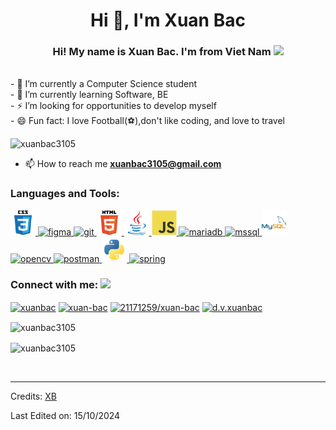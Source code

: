 <h1 align="center">Hi 👋, I'm Xuan Bac</h1>
<h3 align="center">Hi! My name is Xuan Bac. I'm from Viet Nam <img width ='32px' src="imgs/vietnam.webp"></h3>
<br>
- 🔭 I’m currently a Computer Science student
<br>
- 🌱 I’m currently learning Software, BE
<br>
- ⚡ I’m looking for opportunities to develop myself
  <br>
- 😄 Fun fact: I love Football(⚽),don't like coding, and love to travel

<br>

<p align="left"> <img src="https://komarev.com/ghpvc/?username=xuanbac3105&label=Profile%20views&color=0e75b6&style=flat" alt="xuanbac3105" /> </p>

- 📫 How to reach me **xuanbac3105@gmail.com**

<h3 align="left">Languages and Tools:</h3>
<p align="left"> <a href="https://www.w3schools.com/css/" target="_blank" rel="noreferrer"> <img src="https://raw.githubusercontent.com/devicons/devicon/master/icons/css3/css3-original-wordmark.svg" alt="css3" width="40" height="40"/> </a> <a href="https://www.figma.com/" target="_blank" rel="noreferrer"> <img src="https://www.vectorlogo.zone/logos/figma/figma-icon.svg" alt="figma" width="40" height="40"/> </a> <a href="https://git-scm.com/" target="_blank" rel="noreferrer"> <img src="https://www.vectorlogo.zone/logos/git-scm/git-scm-icon.svg" alt="git" width="40" height="40"/> </a> <a href="https://www.w3.org/html/" target="_blank" rel="noreferrer"> <img src="https://raw.githubusercontent.com/devicons/devicon/master/icons/html5/html5-original-wordmark.svg" alt="html5" width="40" height="40"/> </a> <a href="https://www.java.com" target="_blank" rel="noreferrer"> <img src="https://raw.githubusercontent.com/devicons/devicon/master/icons/java/java-original.svg" alt="java" width="40" height="40"/> </a> <a href="https://developer.mozilla.org/en-US/docs/Web/JavaScript" target="_blank" rel="noreferrer"> <img src="https://raw.githubusercontent.com/devicons/devicon/master/icons/javascript/javascript-original.svg" alt="javascript" width="40" height="40"/> </a> <a href="https://mariadb.org/" target="_blank" rel="noreferrer"> <img src="https://www.vectorlogo.zone/logos/mariadb/mariadb-icon.svg" alt="mariadb" width="40" height="40"/> </a> <a href="https://www.microsoft.com/en-us/sql-server" target="_blank" rel="noreferrer"> <img src="https://www.svgrepo.com/show/303229/microsoft-sql-server-logo.svg" alt="mssql" width="40" height="40"/> </a> <a href="https://www.mysql.com/" target="_blank" rel="noreferrer"> <img src="https://raw.githubusercontent.com/devicons/devicon/master/icons/mysql/mysql-original-wordmark.svg" alt="mysql" width="40" height="40"/> </a> <a href="https://opencv.org/" target="_blank" rel="noreferrer"> <img src="https://www.vectorlogo.zone/logos/opencv/opencv-icon.svg" alt="opencv" width="40" height="40"/> </a> <a href="https://postman.com" target="_blank" rel="noreferrer"> <img src="https://www.vectorlogo.zone/logos/getpostman/getpostman-icon.svg" alt="postman" width="40" height="40"/> </a> <a href="https://www.python.org" target="_blank" rel="noreferrer"> <img src="https://raw.githubusercontent.com/devicons/devicon/master/icons/python/python-original.svg" alt="python" width="40" height="40"/> </a> <a href="https://spring.io/" target="_blank" rel="noreferrer"> <img src="https://www.vectorlogo.zone/logos/springio/springio-icon.svg" alt="spring" width="40" height="40"/> </a> </p>

<h3 align="left">Connect with me: <img src='https://raw.githubusercontent.com/ShahriarShafin/ShahriarShafin/main/Assets/handshake.gif' width="100px"></h3>
<p align="left">
<a href="https://dev.to/xuanbac" target="blank"><img align="center" src="https://raw.githubusercontent.com/rahuldkjain/github-profile-readme-generator/master/src/images/icons/Social/devto.svg" alt="xuanbac" height="30" width="40" /></a>
<a href="https://linkedin.com/in/xuan-bac" target="blank"><img align="center" src="https://raw.githubusercontent.com/rahuldkjain/github-profile-readme-generator/master/src/images/icons/Social/linked-in-alt.svg" alt="xuan-bac" height="30" width="40" /></a>
<a href="https://stackoverflow.com/users/21171259/xuan-bac" target="blank"><img align="center" src="https://raw.githubusercontent.com/rahuldkjain/github-profile-readme-generator/master/src/images/icons/Social/stack-overflow.svg" alt="21171259/xuan-bac" height="30" width="40" /></a>
<a href="https://fb.com/d.v.xuanbac" target="blank"><img align="center" src="https://raw.githubusercontent.com/rahuldkjain/github-profile-readme-generator/master/src/images/icons/Social/facebook.svg" alt="d.v.xuanbac" height="30" width="40" /></a>
</p>


<p><img align="center" src="https://github-readme-stats.vercel.app/api/top-langs?username=xuanbac3105&show_icons=true&locale=en&layout=compact" alt="xuanbac3105" /></p>

<p><img align="center" src="https://github-readme-streak-stats.herokuapp.com/?user=xuanbac3105&" alt="xuanbac3105" /></p>
<br>


-----
Credits: [XB](https://github.com/XuanBac3105)

Last Edited on: 15/10/2024

